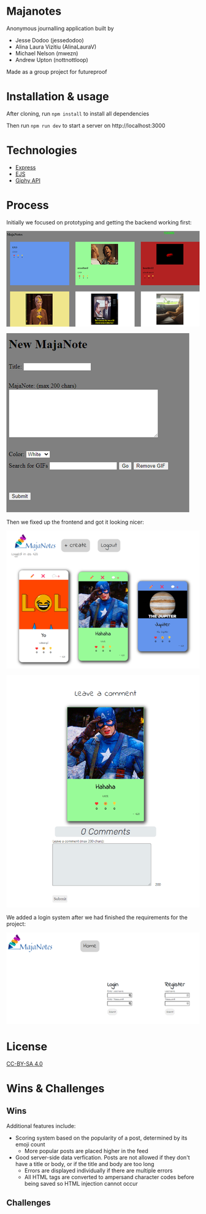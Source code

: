 <!-- improve this README by following https://github.com/getfutureproof/fp_guides_wiki/wiki/Writing-READMEs -->
# Majanotes

Anonymous journalling application built by 
* Jesse Dodoo (jessedodoo)
* Alina Laura Vizitiu (AlinaLauraV)
* Michael Nelson (mwezn)
* Andrew Upton (nottnottloop)

Made as a group project for futureproof

# Installation & usage
After cloning, run `npm install` to install all dependencies

Then run `npm run dev` to start a server on http://localhost:3000

# Technologies
* [Express](https://expressjs.com/)
* [EJS](https://ejs.co/)
* [Giphy API](https://developers.giphy.com/)

# Process
Initially we focused on prototyping and getting the backend working first:

![](github/badfrontendscaled.png)

![](github/badfrontendnewmajanote.png)

Then we fixed up the frontend and got it looking nicer:

![](github/newfrontend.png)

![](github/comments.png)

We added a login system after we had finished the requirements for the project:

![](github/loginpage.png)

# License
[CC-BY-SA 4.0](https://creativecommons.org/licenses/by-sa/4.0/)

# Wins & Challenges
## Wins
Additional features include:
* Scoring system based on the popularity of a post, determined by its emoji count
	* More popular posts are placed higher in the feed
* Good server-side data verfication. Posts are not allowed if they don't have a title or body, or if the title and body are too long
	* Errors are displayed individually if there are multiple errors
	* All HTML tags are converted to ampersand character codes before being saved so HTML injection cannot occur
## Challenges